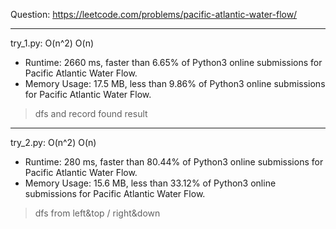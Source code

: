 Question: https://leetcode.com/problems/pacific-atlantic-water-flow/

---

try_1.py: O(n^2) O(n)

* Runtime: 2660 ms, faster than 6.65% of Python3 online submissions for Pacific Atlantic Water Flow.
* Memory Usage: 17.5 MB, less than 9.86% of Python3 online submissions for Pacific Atlantic Water Flow.

> dfs and record found result

---

try_2.py: O(n^2) O(n)

* Runtime: 280 ms, faster than 80.44% of Python3 online submissions for Pacific Atlantic Water Flow.
* Memory Usage: 15.6 MB, less than 33.12% of Python3 online submissions for Pacific Atlantic Water Flow.

> dfs from left&top / right&down
